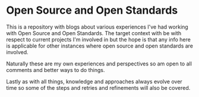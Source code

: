 # Open Source and Open Standards

This is a repository with blogs about various experiences I've had working with Open Source and Open Standards.
The target context with be with respect to current projects I'm involved in but the hope is that any info here 
is applicable for other instances where open source and open standards are involved.

Naturally these are my own experiences and perspectives so am open to all comments and better ways to do things.

Lastly as with all things, knowledge and approaches always evolve over time so some of the steps and retries
and refinements will also be covered.

